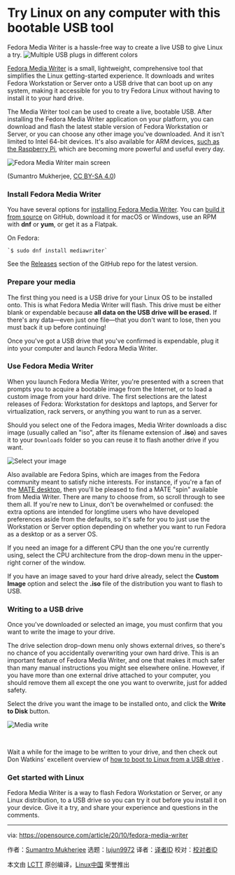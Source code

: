 [#]: collector: (lujun9972)
[#]: translator: ( )
[#]: reviewer: ( )
[#]: publisher: ( )
[#]: url: ( )
[#]: subject: (Try Linux on any computer with this bootable USB tool)
[#]: via: (https://opensource.com/article/20/10/fedora-media-writer)
[#]: author: (Sumantro Mukherjee https://opensource.com/users/sumantro)

Try Linux on any computer with this bootable USB tool
======
Fedora Media Writer is a hassle-free way to create a live USB to give
Linux a try.
![Multiple USB plugs in different colors][1]

[Fedora Media Writer][2] is a small, lightweight, comprehensive tool that simplifies the Linux getting-started experience. It downloads and writes Fedora Workstation or Server onto a USB drive that can boot up on any system, making it accessible for you to try Fedora Linux without having to install it to your hard drive.

The Media Writer tool can be used to create a live, bootable USB. After installing the Fedora Media Writer application on your platform, you can download and flash the latest stable version of Fedora Workstation or Server, or you can choose any other image you've downloaded. And it isn't limited to Intel 64-bit devices. It's also available for ARM devices, [such as the Raspberry Pi][3], which are becoming more powerful and useful every day.

![Fedora Media Writer main screen][4]

(Sumantro Mukherjee, [CC BY-SA 4.0][5])

### Install Fedora Media Writer

You have several options for [installing Fedora Media Writer][6]. You can [build it from source][7] on GitHub, download it for macOS or Windows, use an RPM with **dnf** or **yum**, or get it as a Flatpak.

On Fedora:


```
`$ sudo dnf install mediawriter`
```

See the [Releases][8] section of the GitHub repo for the latest version.

### Prepare your media

The first thing you need is a USB drive for your Linux OS to be installed onto. This is what Fedora Media Writer will flash. This drive must be either blank or expendable because **all data on the USB drive will be erased.** If there's any data—even just one file—that you don't want to lose, then you must back it up before continuing!

Once you've got a USB drive that you've confirmed is expendable, plug it into your computer and launch Fedora Media Writer.

### Use Fedora Media Writer

When you launch Fedora Media Writer, you're presented with a screen that prompts you to acquire a bootable image from the Internet, or to load a custom image from your hard drive. The first selections are the latest releases of Fedora: Workstation for desktops and laptops, and Server for virtualization, rack servers, or anything you want to run as a server.

Should you select one of the Fedora images, Media Writer downloads a disc image (usually called an "iso", after its filename extension of **.iso**) and saves it to your `Downloads` folder so you can reuse it to flash another drive if you want.

![Select your image][9]

Also available are Fedora Spins, which are images from the Fedora community meant to satisfy niche interests. For instance, if you're a fan of the [MATE desktop][10], then you'll be pleased to find a MATE "spin" available from Media Writer. There are many to choose from, so scroll through to see them all. If you're new to Linux, don't be overwhelmed or confused: the extra options are intended for longtime users who have developed preferences aside from the defaults, so it's safe for you to just use the Workstation or Server option depending on whether you want to run Fedora as a desktop or as a server OS.

If you need an image for a different CPU than the one you're currently using, select the CPU architecture from the drop-down menu in the upper-right corner of the window.

If you have an image saved to your hard drive already, select the **Custom Image** option and select the **.iso** file of the distribution you want to flash to USB.

### Writing to a USB drive

Once you've downloaded or selected an image, you must confirm that you want to write the image to your drive.

The drive selection drop-down menu only shows external drives, so there's no chance of you accidentally overwriting your own hard drive. This is an important feature of Fedora Media Writer, and one that makes it much safer than many manual instructions you might see elsewhere online. However, if you have more than one external drive attached to your computer, you should remove them all except the one you want to overwrite, just for added safety.

Select the drive you want the image to be installed onto, and click the **Write to Disk** button.

![Media write][11]

 

Wait a while for the image to be written to your drive, and then check out Don Watkins' excellent overview of [how to boot to Linux from a USB drive][12] .

### Get started with Linux

Fedora Media Writer is a way to flash Fedora Workstation or Server, or any Linux distribution, to a USB drive so you can try it out before you install it on your device. Give it a try, and share your experience and questions in the comments.

--------------------------------------------------------------------------------

via: https://opensource.com/article/20/10/fedora-media-writer

作者：[Sumantro Mukherjee][a]
选题：[lujun9972][b]
译者：[译者ID](https://github.com/译者ID)
校对：[校对者ID](https://github.com/校对者ID)

本文由 [LCTT](https://github.com/LCTT/TranslateProject) 原创编译，[Linux中国](https://linux.cn/) 荣誉推出

[a]: https://opensource.com/users/sumantro
[b]: https://github.com/lujun9972
[1]: https://opensource.com/sites/default/files/styles/image-full-size/public/lead-images/usb-hardware.png?itok=ROPtNZ5V (Multiple USB plugs in different colors)
[2]: https://github.com/FedoraQt/MediaWriter
[3]: https://fedoraproject.org/wiki/Architectures/ARM/Raspberry_Pi
[4]: https://opensource.com/sites/default/files/uploads/fmw_mainscreen.png (Fedora Media Writer main screen)
[5]: https://creativecommons.org/licenses/by-sa/4.0/
[6]: https://docs.fedoraproject.org/en-US/fedora/f32/install-guide/install/Preparing_for_Installation/#_fedora_media_writer
[7]: https://github.com/FedoraQt/MediaWriter#building
[8]: https://github.com/FedoraQt/MediaWriter/releases
[9]: https://opensource.com/sites/default/files/mediawriter-image.png
[10]: https://opensource.com/article/19/12/mate-linux-desktop
[11]: https://opensource.com/sites/default/files/mediawriter-write.png (Media write)
[12]: https://opensource.com/article/20/4/first-linux-computer
